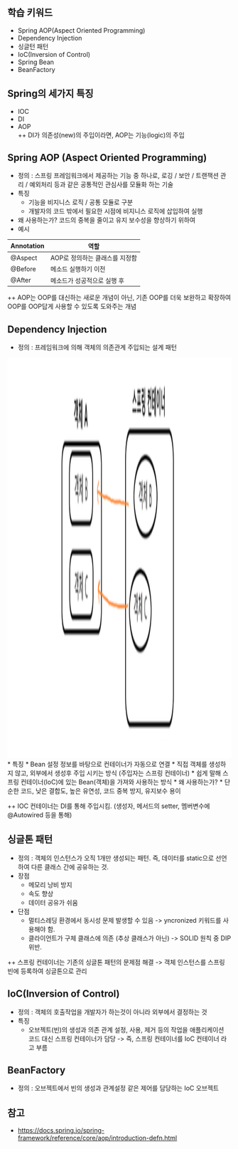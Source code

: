 ## 학습 키워드
- Spring AOP(Aspect Oriented Programming)
- Dependency Injection
- 싱글턴 패턴
- IoC(Inversion of Control)
- Spring Bean
- BeanFactory
## Spring의 세가지 특징
* IOC
* DI
* AOP   
++ DI가 의존성(new)의 주입이라면, AOP는 기능(logic)의 주입   

## Spring AOP (Aspect Oriented Programming)
* 정의 : 스프링 프레임워크에서 제공하는 기능 중 하나로, 로깅 / 보안 / 트랜잭션 관리 / 예외처리 등과 같은 공통적인 관심사를 모듈화 하는 기술
* 특징
	* 기능을 비지니스 로직 / 공통 모듈로 구분
	* 개발자의 코드 밖에서 필요한 시점에 비지니스 로직에 삽입하여 실행
* 왜 사용하는가? 코드의 중복을 줄이고 유지 보수성을 향상하기 위하여
* 예시

|Annotation|역할|
|----|---|
|@Aspect|AOP로 정의하는 클래스를 지정함|
|@Before|메소드 실행하기 이전|
|@After|메소드가 성공적으로 실행 후|



++ AOP는 OOP를 대신하는 새로운 개념이 아닌, 기존 OOP를 더욱 보완하고 확장하여 OOP를 OOP답게 사용할 수 있도록 도와주는 개념


## Dependency Injection
* 정의 : 프레임워크에 의해 객체의 의존관계 주입되는 설계 패턴      
<img src="image.png" width="4500" height="900">   
* 특징
	* Bean 설정 정보를 바탕으로 컨테이너가 자동으로 연결
	* 직접 객체를 생성하지 않고, 외부에서 생성후 주입 시키는 방식 (주입자는 스프링 컨테이너)
	* 쉽게 말해 스프링 컨테이너(IoC)에 있는 Bean(객체)을 가져와 사용하는 방식
* 왜 사용하는가?   
	* 단순한 코드, 낮은 결합도, 높은 유연성, 코드 중복 방지, 유지보수 용이

++ IOC 컨테이너는 DI를 통해 주입시킴. (생성자, 메서드의 setter, 멤버변수에 @Autowired 등을 통해)

## 싱글톤 패턴
* 정의 : 객체의 인스턴스가 오직 1개만 생성되는 패턴. 즉, 데이터를 static으로 선언하여 다른 클래스 간에 공유하는 것.
* 장점
	* 메모리 낭비 방지
	* 속도 향상
	* 데이터 공유가 쉬움
* 단점
	* 멀티스레딩 환경에서 동시성 문제 발생할 수 있음 -> yncronized 키워드를 사용해야 함.
	* 클라이언트가 구체 클래스에 의존 (추상 클래스가 아닌) -> SOLID 원칙 중 DIP 위반.   

++ 스프링 컨테이너는 기존의 싱글톤 패턴의 문제점 해결 -> 객체 인스턴스를 스프링 빈에 등록하여 싱글톤으로 관리   

## IoC(Inversion of Control)
* 정의 : 객체의 호출작업을 개발자가 하는것이 아니라 외부에서 결정하는 것
* 특징
	* 오브젝트(빈)의 생성과 의존 관계 설정, 사용, 제거 등의 작업을 애플리케이션 코드 대신 스프링 컨테이너가 담당 -> 즉, 스프링 컨테이너를 IoC 컨테이너 라고 부름


## BeanFactory
* 정의 : 오브젝트에서 빈의 생성과 관계설정 같은 제어를 담당하는 IoC 오브젝트

## 참고
* https://docs.spring.io/spring-framework/reference/core/aop/introduction-defn.html



